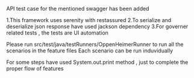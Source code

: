 API test case for the mentioned swagger has been added 

1.This framework uses serenity with restassured
2.To serialize and deserialize json response have used jackson dependency
3.For governer related tests , the tests are UI automation


Please run src/test/java/testRunners/OppenHeimerRunner to run all the scenarios in the feature files
Each scenario can be run induvidually

For some steps have used System.out.print method , just to complete the proper flow of features
